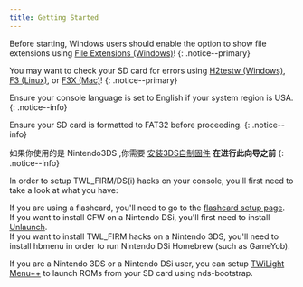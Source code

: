 ```yaml
---
title: Getting Started
---
```


Before starting, Windows users should enable the option to show file extensions using [File Extensions (Windows)](file-extensions-(windows))!
{: .notice--primary}

You may want to check your SD card for errors using [H2testw (Windows)](h2testw-(windows)), [F3 (Linux)](f3-(linux)), or [F3X (Mac)](f3x-(mac))!
{: .notice--primary}

Ensure your console language is set to English if your system region is USA.
{: .notice--info}

Ensure your SD card is formatted to FAT32 before proceeding.
{: .notice--info}

如果你使用的是 Nintendo3DS ,你需要 [安装3DS自制固件](https://3ds.hacks.guide/zh_CN/) **在进行此向导之前**
{: .notice--info}

In order to setup TWL_FIRM/DS(i) hacks on your console, you'll first need to take a look at what you have:

If you are using a flashcard, you'll need to go to the [flashcard setup page](flashcard).      
If you want to install CFW on a Nintendo DSi, you'll first need to install [Unlaunch](installing-unlaunch).       
If you want to install TWL_FIRM hacks on a Nintendo 3DS, you'll need to install hbmenu in order to run Nintendo DSi Homebrew (such as GameYob).

If you are a Nintendo 3DS or a Nintendo DSi user, you can setup [TWiLight Menu++](installing-twilight-menu++) to launch ROMs from your SD card using nds-bootstrap.
